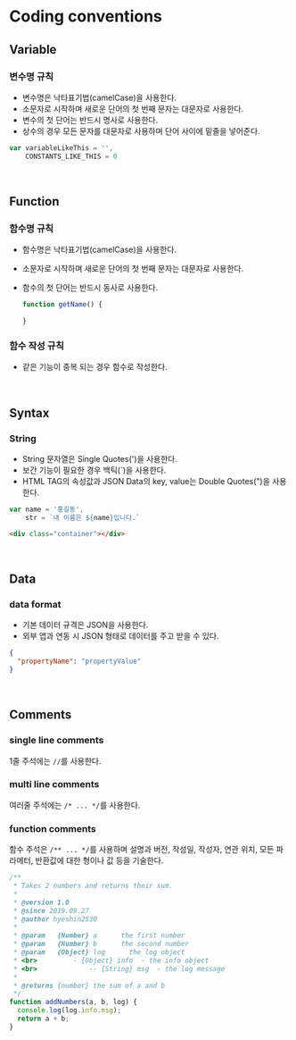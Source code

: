 # Coding conventions

## Variable
### 변수명 규칙
- 변수명은 낙타표기법(camelCase)을 사용한다. 
- 소문자로 시작하며 새로운 단어의 첫 번째 문자는 대문자로 사용한다.
- 변수의 첫 단어는 반드시 명사로 사용한다.
- 상수의 경우 모든 문자를 대문자로 사용하며 단어 사이에 밑줄을 넣어준다.  

```javascript
var variableLikeThis = '',
    CONSTANTS_LIKE_THIS = 0
```

<br>

## Function
### 함수명 규칙
- 함수명은 낙타표기법(camelCase)을 사용한다. 
- 소문자로 시작하며 새로운 단어의 첫 번째 문자는 대문자로 사용한다.
- 함수의 첫 단어는 반드시 동사로 사용한다.  

    ```javascript
    function getName() {
        
    }
    ```

### 함수 작성 규칙
- 같은 기능이 중복 되는 경우 함수로 작성한다.

<br>

## Syntax 
### String
- String 문자열은 Single Quotes(')을 사용한다. 
- 보간 기능이 필요한 경우 백틱(`)을 사용한다.
- HTML TAG의 속성값과 JSON Data의 key, value는 Double Quotes(")을 사용한다.  

```javascript
var name = '홍길동',
    str = `내 이름은 ${name}입니다.`
```
```html
<div class="container"></div>
```

<br>

## Data 
### data format
- 기본 데이터 규격은 JSON을 사용한다. 
- 외부 앱과 연동 시 JSON 형태로 데이터를 주고 받을 수 있다.

```json
{
  "propertyName": "propertyValue"
}
```

<br>

## Comments
### single line comments
1줄 주석에는 ```//```를 사용한다.
### multi line comments
여러줄 주석에는 ```/* ... */```를 사용한다.
### function comments
함수 주석은 ```/** ... */```를 사용하며 설명과 버전, 작성일, 작성자, 연관 위치, 모든 파라메터, 반환값에 대한 형이나 값 등을 기술한다.  

```javascript
/**
 * Takes 2 numbers and returns their sum.
 *
 * @version 1.0
 * @since 2019.09.27
 * @author hyeshin2530
 * 
 * @param   {Number} a      the first number
 * @param   {Number} b      the second number
 * @param   {Object} log      the log object
 * <br>         - {Object} info  - the info object
 * <br>             -- {String} msg  - the log message 
 *
 * @returns {number} the sum of a and b
 */
function addNumbers(a, b, log) {
  console.log(log.info.msg);
  return a + b;
}
```
